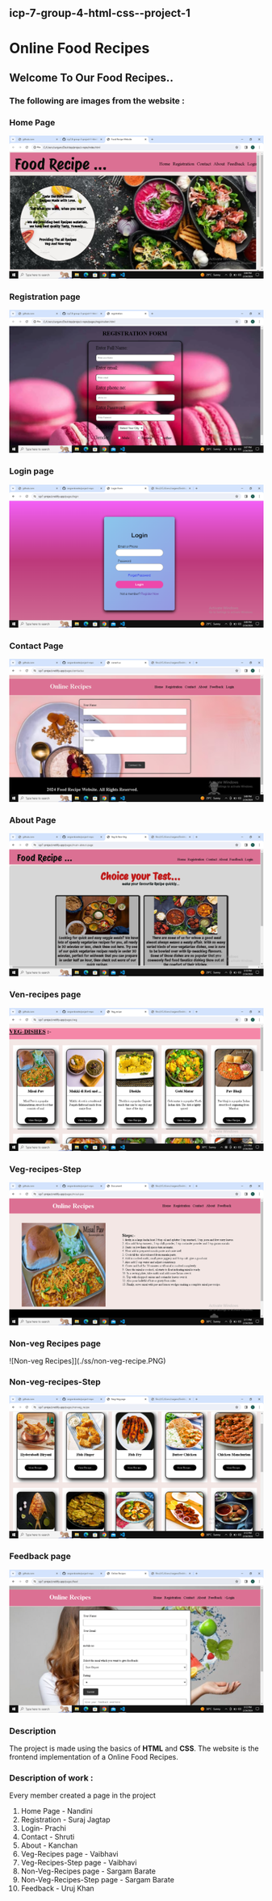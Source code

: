 
## icp-7-group-4-html-css--project-1

# Online Food Recipes 
##  Welcome To Our  Food Recipes..

### The following are images from the website :

###  Home Page
![Home](./ss/home.PNG)

### Registration page
![Registration](./ss/registration.PNG)

### Login page
![login](./ss/login.PNG)

###  Contact Page
![Contact](./ss/contact.PNG)

###  About Page
![About](./ss/about.PNG)

### Ven-recipes page
![Ven-recipes](./ss/veg-recipe.PNG)

###  Veg-recipes-Step
![Recipe Step](./ss/recipe-step.PNG)

### Non-veg Recipes page
![Non-veg Recipes]](./ss/non-veg-recipe.PNG)


###  Non-veg-recipes-Step
![Recipe Step](./ss/non-veg-recipe.PNG)

###  Feedback page
![ Feedback](./ss/feedback.PNG)



### Description 
The project is made using the basics of **HTML**  and **CSS**.
The website is the frontend implementation of a Online Food Recipes.

### Description of work :

Every member created a page in the project

1. Home Page - Nandini
2. Registration - Suraj Jagtap
3. Login-  Prachi
4. Contact - Shruti 
5. About - Kanchan
6. Veg-Recipes page - Vaibhavi
7. Veg-Recipes-Step page - Vaibhavi 
8. Non-Veg-Recipes page - Sargam Barate
9. Non-Veg-Recipes-Step page - Sargam Barate 
10. Feedback - Uruj Khan 


